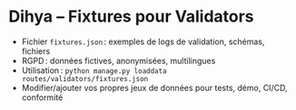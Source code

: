 # Dihya – Fixtures pour Validators

- Fichier `fixtures.json` : exemples de logs de validation, schémas, fichiers
- RGPD : données fictives, anonymisées, multilingues
- Utilisation : `python manage.py loaddata routes/validators/fixtures.json`
- Modifier/ajouter vos propres jeux de données pour tests, démo, CI/CD, conformité
